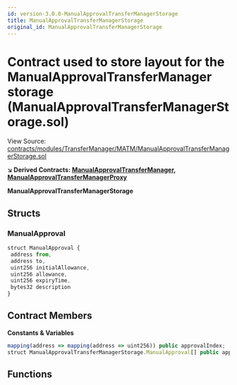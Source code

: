 ```yaml
---
id: version-3.0.0-ManualApprovalTransferManagerStorage
title: ManualApprovalTransferManagerStorage
original_id: ManualApprovalTransferManagerStorage
---
```


# Contract used to store layout for the ManualApprovalTransferManager storage (ManualApprovalTransferManagerStorage.sol)

View Source: [contracts/modules/TransferManager/MATM/ManualApprovalTransferManagerStorage.sol](../../contracts/modules/TransferManager/MATM/ManualApprovalTransferManagerStorage.sol)

**↘ Derived Contracts: [ManualApprovalTransferManager](ManualApprovalTransferManager.md), [ManualApprovalTransferManagerProxy](ManualApprovalTransferManagerProxy.md)**

**ManualApprovalTransferManagerStorage**

## Structs
### ManualApproval

```js
struct ManualApproval {
 address from,
 address to,
 uint256 initialAllowance,
 uint256 allowance,
 uint256 expiryTime,
 bytes32 description
}
```

## Contract Members
**Constants & Variables**

```js
mapping(address => mapping(address => uint256)) public approvalIndex;
struct ManualApprovalTransferManagerStorage.ManualApproval[] public approvals;

```

## Functions

